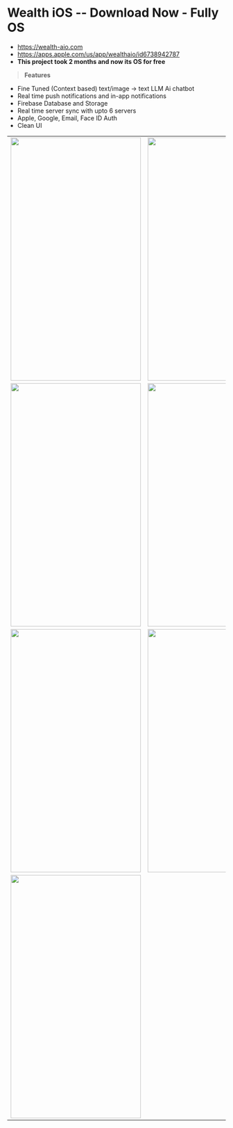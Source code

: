 # Wealth iOS -- Download Now - Fully OS
- https://wealth-aio.com
- https://apps.apple.com/us/app/wealthaio/id6738942787
- **This project took 2 months and now its OS for free**

> **Features**
- Fine Tuned (Context based) text/image -> text LLM Ai chatbot
- Real time push notifications and in-app notifications
- Firebase Database and Storage
- Real time server sync with upto 6 servers
- Apple, Google, Email, Face ID Auth
- Clean UI

<table>
  <tr>
    <td><img src="https://github.com/user-attachments/assets/760a8234-55f4-407f-b7fc-7eaf3ce44e00" style="width:300px; height:560px;" /></td>
    <td><img src="https://github.com/user-attachments/assets/07a1e96c-5de0-420d-8d9c-1bf867c0c38a" style="width:300px; height:560px;" /></td>
  </tr>
  <tr>
    <td><img src="https://github.com/user-attachments/assets/eb9bf30f-9f61-4777-bdd8-403c7ab6f83a" style="width:300px; height:560px;" /></td>
    <td><img src="https://github.com/user-attachments/assets/6f8e3dcb-1a56-4cb7-8bba-8d33629d1be3" style="width:300px; height:560px;" /></td>
  </tr>
  <tr>
    <td><img src="https://github.com/user-attachments/assets/7e4e98ea-2f05-472d-abfd-6b1f34f12d33" style="width:300px; height:560px;" /></td>
    <td><img src="https://github.com/user-attachments/assets/9bd812d3-d596-49c0-ba59-9350337cce2c" style="width:300px; height:560px;" /></td>
  </tr>
  <tr>
    <td><img src="https://github.com/user-attachments/assets/c57f909f-de4c-4f48-a339-57c09e6699a0" style="width:300px; height:560px;" /></td>
  </tr>
</table>
